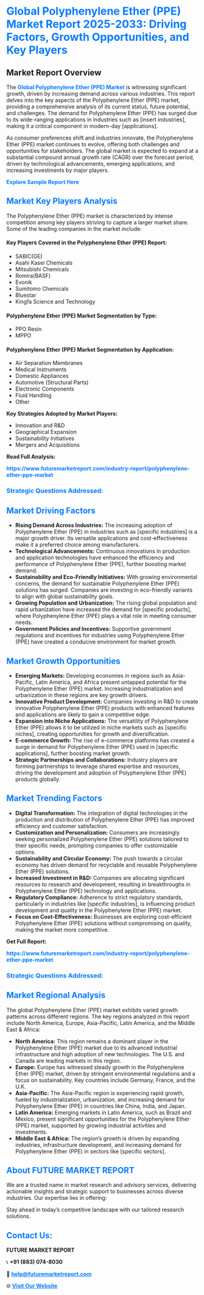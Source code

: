 <h1 style="color: #007BFF;">Global Polyphenylene Ether (PPE) Market Report 2025-2033: Driving Factors, Growth Opportunities, and Key Players</h1>

<section id="overview">
<h2>Market Report Overview</h2>
<p>The <a href="https://www.futuremarketreport.com/industry-report/polyphenylene-ether-ppe-market" style="color: #007BFF; text-decoration: none;"><strong>Global Polyphenylene Ether (PPE) Market</strong></a> is witnessing significant growth, driven by increasing demand across various industries. This report delves into the key aspects of the Polyphenylene Ether (PPE) market, providing a comprehensive analysis of its current status, future potential, and challenges. The demand for Polyphenylene Ether (PPE) has surged due to its wide-ranging applications in industries such as [insert industries], making it a critical component in modern-day [applications].</p>
<p>As consumer preferences shift and industries innovate, the Polyphenylene Ether (PPE) market continues to evolve, offering both challenges and opportunities for stakeholders. The global market is expected to expand at a substantial compound annual growth rate (CAGR) over the forecast period, driven by technological advancements, emerging applications, and increasing investments by major players.</p>
</section>

<section id="overview">
<p><a href="https://www.futuremarketreport.com/request-sample/reportId=27019" style="color: #007BFF; text-decoration: none;"><strong>Explore Sample Report Here</strong></a></p>
</section>

<section id="key-players">
<h2 style="color: #007BFF;">Market Key Players Analysis</h2>
<p>The Polyphenylene Ether (PPE) market is characterized by intense competition among key players striving to capture a larger market share. Some of the leading companies in the market include:</p>
<h4>Key Players Covered in the Polyphenylene Ether (PPE) Report:</h4>
<ul><li>SABIC(GE)</li><li>Asahi Kasei Chemicals</li><li>Mitsubishi Chemicals</li><li>Romira(BASF)</li><li>Evonik</li><li>Sumitomo Chemicals</li><li>Bluestar</li><li>Kingfa Science and Technology</li></ul>
<h4>Polyphenylene Ether (PPE) Market Segmentation by Type:</h4>
<ul><li>PPO Resin</li><li>MPPO</li></ul>

<h4>Polyphenylene Ether (PPE) Market Segmentation by Application:</h4>
<ul><li>Air Separation Membranes</li><li>Medical Instruments</li><li>Domestic Appliances</li><li>Automotive (Structural Parts)</li><li>Electronic Components</li><li>Fluid Handling</li><li>Other</li></ul>
<p><strong>Key Strategies Adopted by Market Players:</strong></p>
<ul>
<li>Innovation and R&D</li>
<li>Geographical Expansion</li>
<li>Sustainability Initiatives</li>
<li>Mergers and Acquisitions</li>
</ul>
</section>

<section>
<p><strong>Read Full Analysis: </strong></p><a href="https://www.futuremarketreport.com/industry-report/polyphenylene-ether-ppe-market" style="color: #007BFF; text-decoration: none;"><strong>https://www.futuremarketreport.com/industry-report/polyphenylene-ether-ppe-market</strong></a>
<h3 style="color: #007BFF;">Strategic Questions Addressed:</h3>
</section>

<section id="driving-factors">
<h2 style="color: #007BFF;">Market Driving Factors</h2>
<ul>
<li><strong>Rising Demand Across Industries:</strong> The increasing adoption of Polyphenylene Ether (PPE) in industries such as [specific industries] is a major growth driver. Its versatile applications and cost-effectiveness make it a preferred choice among manufacturers.</li>
<li><strong>Technological Advancements:</strong> Continuous innovations in production and application technologies have enhanced the efficiency and performance of Polyphenylene Ether (PPE), further boosting market demand.</li>
<li><strong>Sustainability and Eco-Friendly Initiatives:</strong> With growing environmental concerns, the demand for sustainable Polyphenylene Ether (PPE) solutions has surged. Companies are investing in eco-friendly variants to align with global sustainability goals.</li>
<li><strong>Growing Population and Urbanization:</strong> The rising global population and rapid urbanization have increased the demand for [specific products], where Polyphenylene Ether (PPE) plays a vital role in meeting consumer needs.</li>
<li><strong>Government Policies and Incentives:</strong> Supportive government regulations and incentives for industries using Polyphenylene Ether (PPE) have created a conducive environment for market growth.</li>
</ul>
</section>

<section id="growth-opportunities">
<h2 style="color: #007BFF;">Market Growth Opportunities</h2>
<ul>
<li><strong>Emerging Markets:</strong> Developing economies in regions such as Asia-Pacific, Latin America, and Africa present untapped potential for the Polyphenylene Ether (PPE) market. Increasing industrialization and urbanization in these regions are key growth drivers.</li>
<li><strong>Innovative Product Development:</strong> Companies investing in R&D to create innovative Polyphenylene Ether (PPE) products with enhanced features and applications are likely to gain a competitive edge.</li>
<li><strong>Expansion into Niche Applications:</strong> The versatility of Polyphenylene Ether (PPE) allows it to be utilized in niche markets such as [specific niches], creating opportunities for growth and diversification.</li>
<li><strong>E-commerce Growth:</strong> The rise of e-commerce platforms has created a surge in demand for Polyphenylene Ether (PPE) used in [specific applications], further boosting market growth.</li>
<li><strong>Strategic Partnerships and Collaborations:</strong> Industry players are forming partnerships to leverage shared expertise and resources, driving the development and adoption of Polyphenylene Ether (PPE) products globally.</li>
</ul>
</section>

<section id="trending-factors">
<h2 style="color: #007BFF;">Market Trending Factors</h2>
<ul>
<li><strong>Digital Transformation:</strong> The integration of digital technologies in the production and distribution of Polyphenylene Ether (PPE) has improved efficiency and customer satisfaction.</li>
<li><strong>Customization and Personalization:</strong> Consumers are increasingly seeking personalized Polyphenylene Ether (PPE) solutions tailored to their specific needs, prompting companies to offer customizable options.</li>
<li><strong>Sustainability and Circular Economy:</strong> The push towards a circular economy has driven demand for recyclable and reusable Polyphenylene Ether (PPE) solutions.</li>
<li><strong>Increased Investment in R&D:</strong> Companies are allocating significant resources to research and development, resulting in breakthroughs in Polyphenylene Ether (PPE) technology and applications.</li>
<li><strong>Regulatory Compliance:</strong> Adherence to strict regulatory standards, particularly in industries like [specific industries], is influencing product development and quality in the Polyphenylene Ether (PPE) market.</li>
<li><strong>Focus on Cost-Effectiveness:</strong> Businesses are exploring cost-efficient Polyphenylene Ether (PPE) solutions without compromising on quality, making the market more competitive.</li>
</ul>
</section>

<section>
<p><strong>Get Full Report: </strong></p><a href="https://www.futuremarketreport.com/industry-report/polyphenylene-ether-ppe-market" style="color: #007BFF; text-decoration: none;"><strong>https://www.futuremarketreport.com/industry-report/polyphenylene-ether-ppe-market</strong></a>
<h3 style="color: #007BFF;">Strategic Questions Addressed:</h3>
</section>


<section id="regional-analysis">
<h2 style="color: #007BFF;">Market Regional Analysis</h2>
<p>The global Polyphenylene Ether (PPE) market exhibits varied growth patterns across different regions. The key regions analyzed in this report include North America, Europe, Asia-Pacific, Latin America, and the Middle East & Africa:</p>
<ul>
<li><strong>North America:</strong> This region remains a dominant player in the Polyphenylene Ether (PPE) market due to its advanced industrial infrastructure and high adoption of new technologies. The U.S. and Canada are leading markets in this region.</li>
<li><strong>Europe:</strong> Europe has witnessed steady growth in the Polyphenylene Ether (PPE) market, driven by stringent environmental regulations and a focus on sustainability. Key countries include Germany, France, and the U.K.</li>
<li><strong>Asia-Pacific:</strong> The Asia-Pacific region is experiencing rapid growth, fueled by industrialization, urbanization, and increasing demand for Polyphenylene Ether (PPE) in countries like China, India, and Japan.</li>
<li><strong>Latin America:</strong> Emerging markets in Latin America, such as Brazil and Mexico, present significant opportunities for the Polyphenylene Ether (PPE) market, supported by growing industrial activities and investments.</li>
<li><strong>Middle East & Africa:</strong> The region’s growth is driven by expanding industries, infrastructure development, and increasing demand for Polyphenylene Ether (PPE) in sectors like [specific sectors].</li>
</ul>
</section>

<footer>
<h2 style="color: #007BFF;">About FUTURE MARKET REPORT</h2>
<p>We are a trusted name in market research and advisory services, delivering actionable insights and strategic support to businesses across diverse industries. Our expertise lies in offering:</p>

<p>Stay ahead in today’s competitive landscape with our tailored research solutions.</p>

<h2 style="color: #007BFF;">Contact Us:</h2>
<p><strong>FUTURE MARKET REPORT</strong></p>
<p>📞 <strong>+91 (883) 074-8030</strong></p>
<p>📧 <strong><a href="mailto:help@futuremarketreport.com" style="color: #007BFF;">help@futuremarketreport.com</a></strong></p>
<p>🌐 <strong><a href="https://www.futuremarketreport.com/" style="color: #007BFF;">Visit Our Website</a></strong></p>
</footer>